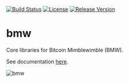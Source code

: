 [![Build Status](https://dev.azure.com/37miners/37miners/_apis/build/status/37miners.bmw?branchName=main)](https://dev.azure.com/37miners/37miners/_build?definitionId=3)
[![License](https://img.shields.io/github/license/37miners/bmw.svg)](https://github.com/37miners/bmw/blob/master/LICENSE)
[![Release Version](https://img.shields.io/github/v/release/37miners/bmw.svg)](https://github.com/37miners/bmw/releases)


# bmw

Core libraries for Bitcoin Mimblewimble (BMW).

See documentation [here](https://37miners.github.io/bmw/).

<p align="center">

![bmw](https://user-images.githubusercontent.com/7232183/183282880-e3fac338-7ea6-44ab-b7f2-40c605d297c2.jpeg)

</p>
